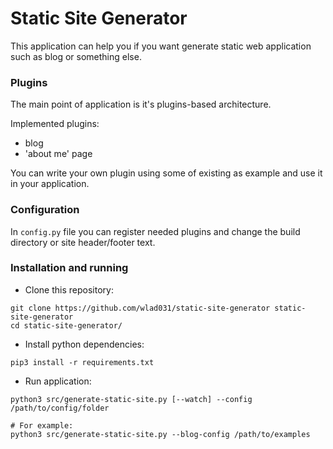 Static Site Generator
===================

This application can help you if you want generate static web application such as blog or something else. 

### Plugins

The main point of application is it's plugins-based architecture. 

Implemented plugins:
- blog
- 'about me' page

You can write your own plugin using some of existing as example and use it in your application.

### Configuration

In `config.py` file you can register needed plugins and change the build directory or site header/footer text.

### Installation and running
 
 - Clone this repository:

```
git clone https://github.com/wlad031/static-site-generator static-site-generator
cd static-site-generator/
```

 - Install python dependencies:

```
pip3 install -r requirements.txt
```

 - Run application:

```
python3 src/generate-static-site.py [--watch] --config /path/to/config/folder

# For example:
python3 src/generate-static-site.py --blog-config /path/to/examples
```
